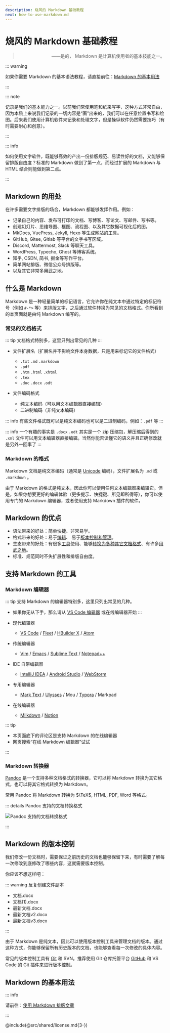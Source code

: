 ```yaml
---
description: 烧风的 Markdown 基础教程
next: how-to-use-markdown.md
---
```


# 烧风的 Markdown 基础教程

> <p style="text-align: right">——是的， Markdown 是计算机使用者的基本技能之一。</p>

::: warning

如果你需要 Markdown 的基本语法教程，请直接前往：[Markdown 的基本用法](#markdown-的基本用法)

:::

::: note

记录是我们的基本能力之一。以前我们常使用笔和纸来写字，这种方式非常自由，因为本质上来说我们记录的一切内容是“画”出来的，我们可以在任意位置书写和绘图。后来我们使用计算机软件来记录和处理文字，但是操纵软件仍然需要技巧（有时需要耐心和创意）。

:::

::: info

如何使用文字软件，既能够高效的产出一份排版规范、易读性好的文档，又能够保留排版自由度？标准的 Markdown 做到了第一点，而经过扩展的 Markdown 与 HTML 结合则能做到第二点。

:::


## Markdown 的用处

在许多需要文字排版的场合，Markdown 都能够发挥作用。例如：


- 记录自己的内容、发布可打印的文档、写博客、写论文、写邮件、写书等。
- 创建幻灯片、思维导图、框图、流程图、以及其它数据可视化后的图。
- MkDocs, VuePress, Jekyll, Hexo 等生成网站的工具。
- GitHub, Gitee, Gitlab 等平台的文字书写区域。
- Discord, Mattermost, Slack 等聊天工具。
- WordPress, Typecho, Ghost 等博客系统。
- 知乎, CSDN, 简书, 掘金等写作平台。
- 简单网站排版、微信公众号排版等。
- 以及其它非常多用武之地。


## 什么是 Markdown

Markdown 是一种轻量简单的标记语言，它允许你在纯文本中通过特定的标记符号（例如 `` #-*> `` 等）来排版文字，之后通过软件转换为常见的文档格式。你所看到的本页面就是由纯 Markdown 编写的。

### 常见的文档格式

::: tip
文档格式特别多，这里只列出常见的几种
:::

- 文件扩展名（扩展名并不影响文件本身数据，只是用来标记它的文件格式）
  - `.txt` `.md` `.markdown`
  - `.pdf`
  - `.htm` `.html` `.xhtml`
  - `.tex`
  - `.doc` `.docx` `.odt`

- 文件编码格式
    - 纯文本编码（可以用文本编辑器直接编辑）
    - 二进制编码（非纯文本编码）

::: info
有些文件格式既可以是纯文本编码也可以是二进制编码，例如：`.pdf` 等
:::

::: info
一个有趣的事实是 `.docx` `.odt` 其实是一个 zip 压缩包，解压缩后得到的 `.xml` 文件可以用文本编辑器直接编辑。当然你能否读懂它的语义并且正确修改就是另外一回事了
:::

### Markdown 的格式
Markdown 文档是纯文本编码（通常是 [Unicode](https://home.unicode.org/) 编码），文件扩展名为 `.md` 或 `.markdown` 。

由于 Markdown 的格式是纯文本，因此你可以使用任何文本编辑器来编辑它。但是，如果你想要更好的编辑体验（更多提示、快捷键、所见即所得等），你可以使用专门的 Markdown 编辑器，或者使用支持 Markdown 插件的软件。

## Markdown 的优点

- 语法带来的好处：简单快捷、非常易学。
- 格式带来的好处：易于[编辑](#markdown-的格式)、 易于[版本控制和管理](#markdown-的版本控制)。
- 生态带来的好处：有很多[工具](#支持-markdown-的工具)使用、能够[转换为多种其它文档格式](#markdown-转换器)、有许多[用武之地](#markdown-的用处)。
- 标准、规范同时不失扩展性和排版自由度。

## 支持 Markdown 的工具

### Markdown 编辑器

::: tip
支持 Markdown 的编辑器特别多，这里只列出常见的几种。

- 如果你无从下手，那么请从 [VS Code 编辑器](https://code.visualstudio.com/) 或在线编辑器开始
:::

- 现代编辑器
    - [VS Code](https://code.visualstudio.com/) / [Fleet](https://www.jetbrains.com/fleet/) / [HBuilder X](https://dcloud.io/hbuilderx.html) / [Atom](https://atom.io/)
- 传统编辑器
    - [Vim](https://www.vim.org/) / [Emacs](https://www.gnu.org/software/emacs/) / [Sublime Text](https://www.sublimetext.com/) / [Notepad++](https://notepad-plus-plus.org/)
- IDE 自带编辑器
    - [IntelliJ IDEA](https://www.jetbrains.com/idea/) / [Android Studio](https://developer.android.com/studio/) / [WebStorm](https://www.jetbrains.com/webstorm/)
- 专用编辑器
    - [Mark Text](https://marktext.app/) / [Ulysses](https://ulysses.app/) / Mou / [Typora](https://typora.io/) / Markpad
- 在线编辑器
    - [Milkdown](https://milkdown.dev/online-demo) / [Notion](https://www.notion.so/)

::: tip

- 本页面底下的评论区是支持 Markdown 的在线编辑器
- 网页搜索“在线 Markdown 编辑器”试试

:::

### Markdown 转换器

[Pandoc](https://pandoc.org/) 是一个支持多种文档格式的转换器，它可以将 Markdown 转换为其它格式，也可以将其它格式转换为 Markdown。

常用 Pandoc 将 Markdown 转换为 $\TeX$, HTML, PDF, Word 等格式。

::: details Pandoc 支持的文档转换格式

![Pandoc 支持的文档转换格式](https://pandoc.org/diagram.svg)

:::

## Markdown 的版本控制

我们修改一份文档时，需要保证之前历史的文档也能够保留下来，有时需要了解每一次修改到底修改了哪些内容，这就需要版本控制。

你应该不想这样吧：

::: warning 反复创建文件副本

- 文档.docx
- 文档(1).docx
- 最新文档.docx
- 最新文档v2.docx
- 最新文档v3.docx

:::

由于 Markdown 是纯文本，因此可以使用版本控制工具来管理文档的版本。通过这种方式，你能够保留所有历史版本的文档，也能够查看每一次修改的具体内容。

常见的版本控制工具有 [Git](https://git-scm.com/) 和 SVN。推荐使用 Git 仓库托管平台 [GitHub](https://github.com/) 和 VS Code 的 Git 插件来进行版本控制。

## Markdown 的基本用法

::: info

请前往：[使用 Markdown 排版文章](how-to-use-markdown.md)

:::

@include(@src/shared/license.md{3-})